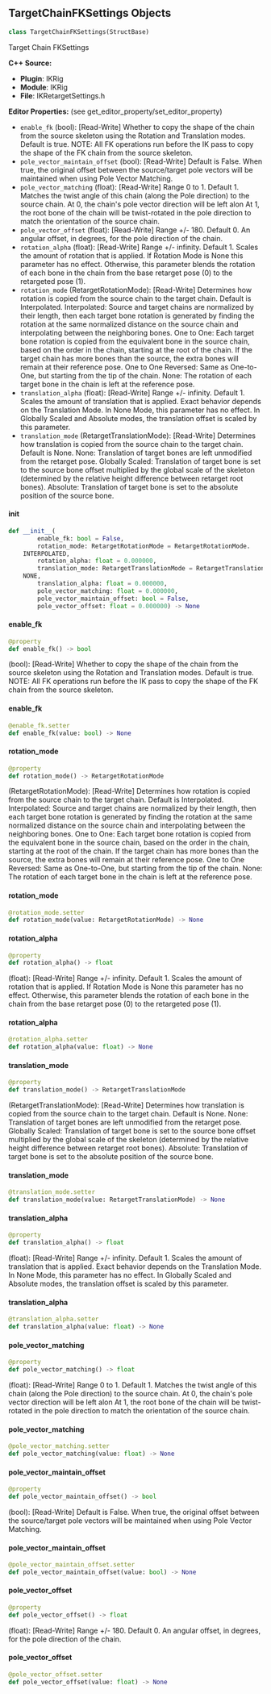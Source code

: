 ## TargetChainFKSettings Objects

```python
class TargetChainFKSettings(StructBase)
```

Target Chain FKSettings

**C++ Source:**

- **Plugin**: IKRig
- **Module**: IKRig
- **File**: IKRetargetSettings.h

**Editor Properties:** (see get_editor_property/set_editor_property)

- ``enable_fk`` (bool):  [Read-Write] Whether to copy the shape of the chain from the source skeleton using the Rotation and Translation modes. Default is true.
  NOTE: All FK operations run before the IK pass to copy the shape of the FK chain from the source skeleton.
- ``pole_vector_maintain_offset`` (bool):  [Read-Write] Default is False. When true, the original offset between the source/target pole vectors will be maintained when using Pole Vector Matching.
- ``pole_vector_matching`` (float):  [Read-Write] Range 0 to 1. Default 1. Matches the twist angle of this chain (along the Pole direction) to the source chain.
  At 0, the chain's pole vector direction will be left alon
  At 1, the root bone of the chain will be twist-rotated in the pole direction to match the orientation of the source chain.
- ``pole_vector_offset`` (float):  [Read-Write] Range +/- 180. Default 0. An angular offset, in degrees, for the pole direction of the chain.
- ``rotation_alpha`` (float):  [Read-Write] Range +/- infinity. Default 1. Scales the amount of rotation that is applied.
  If Rotation Mode is None this parameter has no effect.
  Otherwise, this parameter blends the rotation of each bone in the chain from the base retarget pose (0) to the retargeted pose (1).
- ``rotation_mode`` (RetargetRotationMode):  [Read-Write] Determines how rotation is copied from the source chain to the target chain. Default is Interpolated.
  Interpolated: Source and target chains are normalized by their length, then each target bone rotation is generated by finding the rotation at the same normalized distance on the source chain and interpolating between the neighboring bones.
  One to One: Each target bone rotation is copied from the equivalent bone in the source chain, based on the order in the chain, starting at the root of the chain. If the target chain has more bones than the source, the extra bones will remain at their reference pose.
  One to One Reversed: Same as One-to-One, but starting from the tip of the chain.
  None: The rotation of each target bone in the chain is left at the reference pose.
- ``translation_alpha`` (float):  [Read-Write] Range +/- infinity. Default 1. Scales the amount of translation that is applied. Exact behavior depends on the Translation Mode.
  In None Mode, this parameter has no effect.
  In Globally Scaled and Absolute modes, the translation offset is scaled by this parameter.
- ``translation_mode`` (RetargetTranslationMode):  [Read-Write] Determines how translation is copied from the source chain to the target chain. Default is None.
  None: Translation of target bones are left unmodified from the retarget pose.
  Globally Scaled: Translation of target bone is set to the source bone offset multiplied by the global scale of the skeleton (determined by the relative height difference between retarget root bones).
  Absolute: Translation of target bone is set to the absolute position of the source bone.

<a id="unreal.TargetChainFKSettings.__init__"></a>

#### __init__

```python
def __init__(
        enable_fk: bool = False,
        rotation_mode: RetargetRotationMode = RetargetRotationMode.
    INTERPOLATED,
        rotation_alpha: float = 0.000000,
        translation_mode: RetargetTranslationMode = RetargetTranslationMode.
    NONE,
        translation_alpha: float = 0.000000,
        pole_vector_matching: float = 0.000000,
        pole_vector_maintain_offset: bool = False,
        pole_vector_offset: float = 0.000000) -> None
```

<a id="unreal.TargetChainFKSettings.enable_fk"></a>

#### enable_fk

```python
@property
def enable_fk() -> bool
```

(bool):  [Read-Write] Whether to copy the shape of the chain from the source skeleton using the Rotation and Translation modes. Default is true.
NOTE: All FK operations run before the IK pass to copy the shape of the FK chain from the source skeleton.

<a id="unreal.TargetChainFKSettings.enable_fk"></a>

#### enable_fk

```python
@enable_fk.setter
def enable_fk(value: bool) -> None
```

<a id="unreal.TargetChainFKSettings.rotation_mode"></a>

#### rotation_mode

```python
@property
def rotation_mode() -> RetargetRotationMode
```

(RetargetRotationMode):  [Read-Write] Determines how rotation is copied from the source chain to the target chain. Default is Interpolated.
Interpolated: Source and target chains are normalized by their length, then each target bone rotation is generated by finding the rotation at the same normalized distance on the source chain and interpolating between the neighboring bones.
One to One: Each target bone rotation is copied from the equivalent bone in the source chain, based on the order in the chain, starting at the root of the chain. If the target chain has more bones than the source, the extra bones will remain at their reference pose.
One to One Reversed: Same as One-to-One, but starting from the tip of the chain.
None: The rotation of each target bone in the chain is left at the reference pose.

<a id="unreal.TargetChainFKSettings.rotation_mode"></a>

#### rotation_mode

```python
@rotation_mode.setter
def rotation_mode(value: RetargetRotationMode) -> None
```

<a id="unreal.TargetChainFKSettings.rotation_alpha"></a>

#### rotation_alpha

```python
@property
def rotation_alpha() -> float
```

(float):  [Read-Write] Range +/- infinity. Default 1. Scales the amount of rotation that is applied.
If Rotation Mode is None this parameter has no effect.
Otherwise, this parameter blends the rotation of each bone in the chain from the base retarget pose (0) to the retargeted pose (1).

<a id="unreal.TargetChainFKSettings.rotation_alpha"></a>

#### rotation_alpha

```python
@rotation_alpha.setter
def rotation_alpha(value: float) -> None
```

<a id="unreal.TargetChainFKSettings.translation_mode"></a>

#### translation_mode

```python
@property
def translation_mode() -> RetargetTranslationMode
```

(RetargetTranslationMode):  [Read-Write] Determines how translation is copied from the source chain to the target chain. Default is None.
None: Translation of target bones are left unmodified from the retarget pose.
Globally Scaled: Translation of target bone is set to the source bone offset multiplied by the global scale of the skeleton (determined by the relative height difference between retarget root bones).
Absolute: Translation of target bone is set to the absolute position of the source bone.

<a id="unreal.TargetChainFKSettings.translation_mode"></a>

#### translation_mode

```python
@translation_mode.setter
def translation_mode(value: RetargetTranslationMode) -> None
```

<a id="unreal.TargetChainFKSettings.translation_alpha"></a>

#### translation_alpha

```python
@property
def translation_alpha() -> float
```

(float):  [Read-Write] Range +/- infinity. Default 1. Scales the amount of translation that is applied. Exact behavior depends on the Translation Mode.
In None Mode, this parameter has no effect.
In Globally Scaled and Absolute modes, the translation offset is scaled by this parameter.

<a id="unreal.TargetChainFKSettings.translation_alpha"></a>

#### translation_alpha

```python
@translation_alpha.setter
def translation_alpha(value: float) -> None
```

<a id="unreal.TargetChainFKSettings.pole_vector_matching"></a>

#### pole_vector_matching

```python
@property
def pole_vector_matching() -> float
```

(float):  [Read-Write] Range 0 to 1. Default 1. Matches the twist angle of this chain (along the Pole direction) to the source chain.
At 0, the chain's pole vector direction will be left alon
At 1, the root bone of the chain will be twist-rotated in the pole direction to match the orientation of the source chain.

<a id="unreal.TargetChainFKSettings.pole_vector_matching"></a>

#### pole_vector_matching

```python
@pole_vector_matching.setter
def pole_vector_matching(value: float) -> None
```

<a id="unreal.TargetChainFKSettings.pole_vector_maintain_offset"></a>

#### pole_vector_maintain_offset

```python
@property
def pole_vector_maintain_offset() -> bool
```

(bool):  [Read-Write] Default is False. When true, the original offset between the source/target pole vectors will be maintained when using Pole Vector Matching.

<a id="unreal.TargetChainFKSettings.pole_vector_maintain_offset"></a>

#### pole_vector_maintain_offset

```python
@pole_vector_maintain_offset.setter
def pole_vector_maintain_offset(value: bool) -> None
```

<a id="unreal.TargetChainFKSettings.pole_vector_offset"></a>

#### pole_vector_offset

```python
@property
def pole_vector_offset() -> float
```

(float):  [Read-Write] Range +/- 180. Default 0. An angular offset, in degrees, for the pole direction of the chain.

<a id="unreal.TargetChainFKSettings.pole_vector_offset"></a>

#### pole_vector_offset

```python
@pole_vector_offset.setter
def pole_vector_offset(value: float) -> None
```

<a id="unreal.PinBoneData"></a>
